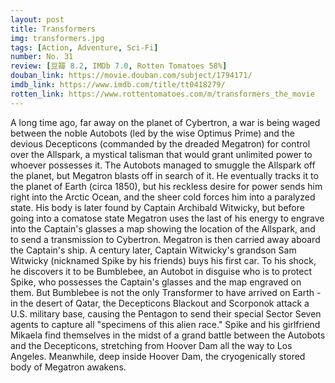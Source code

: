 ```yaml
---
layout: post 
title: Transformers
img: transformers.jpg
tags: [Action, Adventure, Sci-Fi]
number: No. 31
review: [豆瓣 8.2, IMDb 7.0, Rotten Tomatoes 58%]
douban_link: https://movie.douban.com/subject/1794171/
imdb_link: https://www.imdb.com/title/tt0418279/
rotten_link: https://www.rottentomatoes.com/m/transformers_the_movie
---
```


A long time ago, far away on the planet of Cybertron, a war is being waged between the noble Autobots (led by the wise Optimus Prime) and the devious Decepticons (commanded by the dreaded Megatron) for control over the Allspark, a mystical talisman that would grant unlimited power to whoever possesses it. The Autobots managed to smuggle the Allspark off the planet, but Megatron blasts off in search of it. He eventually tracks it to the planet of Earth (circa 1850), but his reckless desire for power sends him right into the Arctic Ocean, and the sheer cold forces him into a paralyzed state. His body is later found by Captain Archibald Witwicky, but before going into a comatose state Megatron uses the last of his energy to engrave into the Captain's glasses a map showing the location of the Allspark, and to send a transmission to Cybertron. Megatron is then carried away aboard the Captain's ship. A century later, Captain Witwicky's grandson Sam Witwicky (nicknamed Spike by his friends) buys his first car. To his shock, he discovers it to be Bumblebee, an Autobot in disguise who is to protect Spike, who possesses the Captain's glasses and the map engraved on them. But Bumblebee is not the only Transformer to have arrived on Earth - in the desert of Qatar, the Decepticons Blackout and Scorponok attack a U.S. military base, causing the Pentagon to send their special Sector Seven agents to capture all "specimens of this alien race." Spike and his girlfriend Mikaela find themselves in the midst of a grand battle between the Autobots and the Decepticons, stretching from Hoover Dam all the way to Los Angeles. Meanwhile, deep inside Hoover Dam, the cryogenically stored body of Megatron awakens.